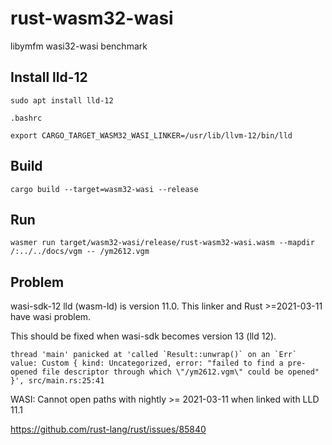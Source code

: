 # rust-wasm32-wasi

libymfm wasi32-wasi benchmark

## Install lld-12

```
sudo apt install lld-12
```

`.bashrc`

```
export CARGO_TARGET_WASM32_WASI_LINKER=/usr/lib/llvm-12/bin/lld
```

## Build

```
cargo build --target=wasm32-wasi --release
```

## Run

```
wasmer run target/wasm32-wasi/release/rust-wasm32-wasi.wasm --mapdir /:../../docs/vgm -- /ym2612.vgm
```

## Problem

wasi-sdk-12 lld (wasm-ld) is version 11.0. This linker and Rust >=2021-03-11 have wasi problem.

This should be fixed when wasi-sdk becomes version 13 (lld 12).

```
thread 'main' panicked at 'called `Result::unwrap()` on an `Err` value: Custom { kind: Uncategorized, error: "failed to find a pre-opened file descriptor through which \"/ym2612.vgm\" could be opened" }', src/main.rs:25:41
```

WASI: Cannot open paths with nightly >= 2021-03-11 when linked with LLD 11.1

https://github.com/rust-lang/rust/issues/85840

